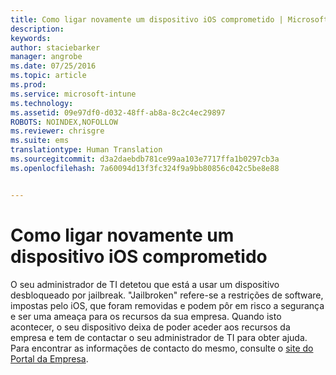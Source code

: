 ```yaml
---
title: Como ligar novamente um dispositivo iOS comprometido | Microsoft Intune
description: 
keywords: 
author: staciebarker
manager: angrobe
ms.date: 07/25/2016
ms.topic: article
ms.prod: 
ms.service: microsoft-intune
ms.technology: 
ms.assetid: 09e97df0-d032-48ff-ab8a-8c2c4ec29897
ROBOTS: NOINDEX,NOFOLLOW
ms.reviewer: chrisgre
ms.suite: ems
translationtype: Human Translation
ms.sourcegitcommit: d3a2daebdb781ce99aa103e7717ffa1b0297cb3a
ms.openlocfilehash: 7a60094d13f3fc324f9a9bb80856c042c5be8e88


---
```


# Como ligar novamente um dispositivo iOS comprometido
O seu administrador de TI detetou que está a usar um dispositivo desbloqueado por jailbreak. "Jailbroken" refere-se a restrições de software, impostas pelo iOS, que foram removidas e podem pôr em risco a segurança e ser uma ameaça para os recursos da sua empresa. Quando isto acontecer, o seu dispositivo deixa de poder aceder aos recursos da empresa e tem de contactar o seu administrador de TI para obter ajuda. Para encontrar as informações de contacto do mesmo, consulte o [site do Portal da Empresa](http://portal.manage.microsoft.com).



<!--HONumber=Aug16_HO4-->


